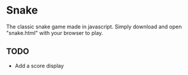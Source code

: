 # Snake

The classic snake game made in javascript. Simply
download and open "snake.html" with your browser to play.

## TODO

* Add a score display
